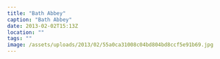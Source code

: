 ```yaml
---
title: "Bath Abbey"
caption: "Bath Abbey"
date: 2013-02-02T15:13Z
location: ""
tags: ""
image: /assets/uploads/2013/02/55a0ca31008c04bd804bd8ccf5e91b69.jpg
---
```

